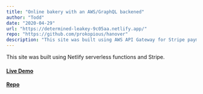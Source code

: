 ```yaml
---
title: "Online bakery with an AWS/GraphQL backened"
author: "Todd"
date: "2020-04-29"
url: "https://determined-leakey-9c05aa.netlify.app/"
repo: "https://github.com/prokopious/hanover"
description: "This site was built using AWS API Gateway for Stripe payments and an AWS AppSync GraphQL API to handle contact forms, which are stored in AWS DynamoDB. The frontend is Next.js."
---
```


This site was built using Netlify serverless functions and Stripe.

#### [Live Demo](https://sad-allen-91bf7d.netlify.app/)

#### [Repo](https://github.com/prokopious/functions)

